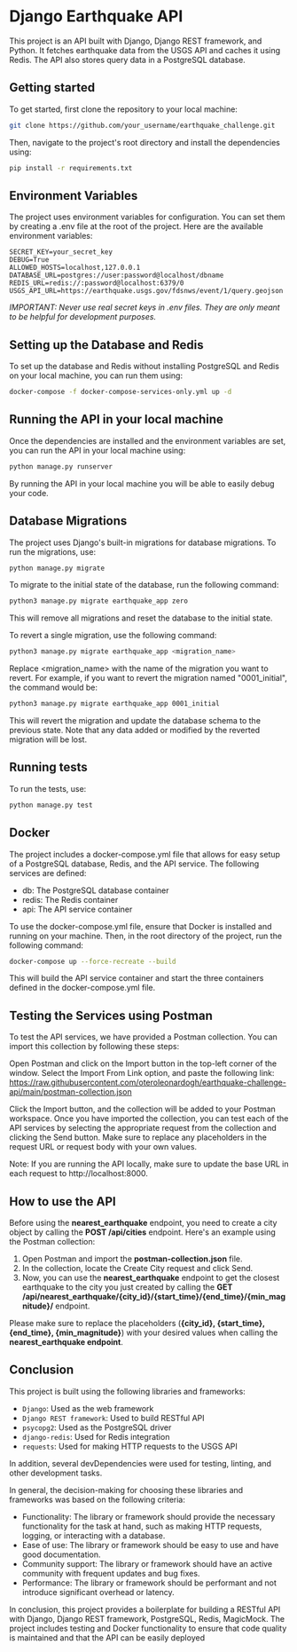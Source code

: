 # Django Earthquake API

This project is an API built with Django, Django REST framework, and Python. It fetches earthquake data from the USGS API and caches it using Redis. The API also stores query data in a PostgreSQL database.

## Getting started

To get started, first clone the repository to your local machine:

```bash
git clone https://github.com/your_username/earthquake_challenge.git
```

Then, navigate to the project's root directory and install the dependencies using:

```bash
pip install -r requirements.txt
```

## Environment Variables

The project uses environment variables for configuration. You can set them by creating a .env file at the root of the project. Here are the available environment variables:

```plaintext
SECRET_KEY=your_secret_key
DEBUG=True
ALLOWED_HOSTS=localhost,127.0.0.1
DATABASE_URL=postgres://user:password@localhost/dbname
REDIS_URL=redis://:password@localhost:6379/0
USGS_API_URL=https://earthquake.usgs.gov/fdsnws/event/1/query.geojson
```

*IMPORTANT: Never use real secret keys in .env files. They are only meant to be helpful for development purposes.*

## Setting up the Database and Redis

To set up the database and Redis without installing PostgreSQL and Redis on your local machine, you can run them using:

```bash
docker-compose -f docker-compose-services-only.yml up -d
```

## Running the API in your local machine

Once the dependencies are installed and the environment variables are set, you can run the API in your local machine using:

```bash
python manage.py runserver
```

By running the API in your local machine you will be able to easily debug your code.

## Database Migrations

The project uses Django's built-in migrations for database migrations. To run the migrations, use:

```bash
python manage.py migrate
```

To migrate to the initial state of the database, run the following command:

```bash
python3 manage.py migrate earthquake_app zero
```

This will remove all migrations and reset the database to the initial state.

To revert a single migration, use the following command:

```bash
python3 manage.py migrate earthquake_app <migration_name>
```

Replace <migration_name> with the name of the migration you want to revert. For example, if you want to revert the migration named "0001_initial", the command would be:

```bash
python3 manage.py migrate earthquake_app 0001_initial

```

This will revert the migration and update the database schema to the previous state. Note that any data added or modified by the reverted migration will be lost.

## Running tests

To run the tests, use:

```bash
python manage.py test
```

## Docker

The project includes a docker-compose.yml file that allows for easy setup of a PostgreSQL database, Redis, and the API service. The following services are defined:

- db: The PostgreSQL database container
- redis: The Redis container
- api: The API service container

To use the docker-compose.yml file, ensure that Docker is installed and running on your machine. Then, in the root directory of the project, run the following command:

```bash
docker-compose up --force-recreate --build
```

This will build the API service container and start the three containers defined in the docker-compose.yml file.

## Testing the Services using Postman

To test the API services, we have provided a Postman collection. You can import this collection by following these steps:

Open Postman and click on the Import button in the top-left corner of the window.
Select the Import From Link option, and paste the following link: https://raw.githubusercontent.com/oteroleonardogh/earthquake-challenge-api/main/postman-collection.json

Click the Import button, and the collection will be added to your Postman workspace.
Once you have imported the collection, you can test each of the API services by selecting the appropriate request from the collection and clicking the Send button. Make sure to replace any placeholders in the request URL or request body with your own values.

Note: If you are running the API locally, make sure to update the base URL in each request to http://localhost:8000.

## How to use the API

Before using the **nearest_earthquake** endpoint, you need to create a city object by calling the **POST /api/cities** endpoint. Here's an example using the Postman collection:

1. Open Postman and import the **postman-collection.json** file.
2. In the collection, locate the Create City request and click Send.
3. Now, you can use the **nearest_earthquake** endpoint to get the closest earthquake to the city you just created by calling the **GET /api/nearest_earthquake/{city_id}/{start_time}/{end_time}/{min_magnitude}/** endpoint.

Please make sure to replace the placeholders (**{city_id}, {start_time}, {end_time}, {min_magnitude}**) with your desired values when calling the **nearest_earthquake endpoint**.

## Conclusion

This project is built using the following libraries and frameworks:

- `Django`: Used as the web framework
- `Django REST framework`: Used to build RESTful API
- `psycopg2`: Used as the PostgreSQL driver
- `django-redis`: Used for Redis integration
- `requests`: Used for making HTTP requests to the USGS API

In addition, several devDependencies were used for testing, linting, and other development tasks.

In general, the decision-making for choosing these libraries and frameworks was based on the following criteria:

- Functionality: The library or framework should provide the necessary functionality for the task at hand, such as making HTTP requests, logging, or interacting with a database.
- Ease of use: The library or framework should be easy to use and have good documentation.
- Community support: The library or framework should have an active community with frequent updates and bug fixes.
- Performance: The library or framework should be performant and not introduce significant overhead or latency.

In conclusion, this project provides a boilerplate for building a RESTful API with Django, Django REST framework, PostgreSQL, Redis, MagicMock. The project includes testing and Docker functionality to ensure that code quality is maintained and that the API can be easily deployed
